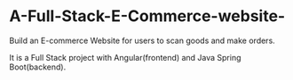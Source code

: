 # A-Full-Stack-E-Commerce-website-
Build an E-commerce Website for users to scan goods and make orders.

It is a Full Stack project with Angular(frontend) and Java Spring Boot(backend).

